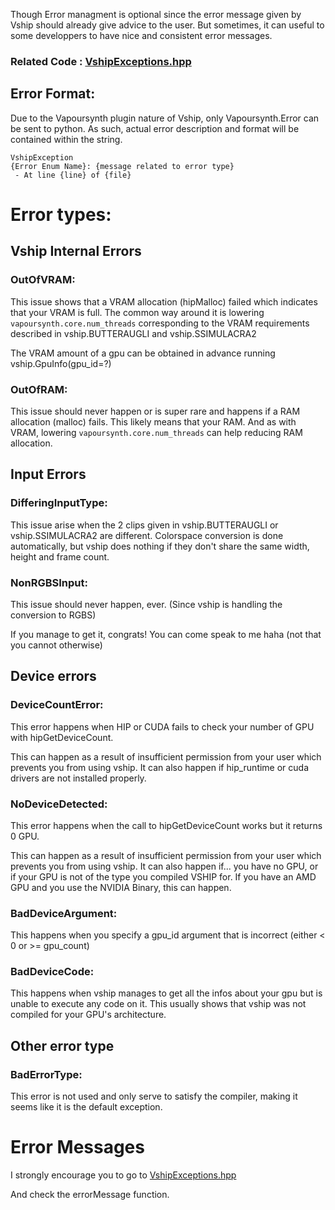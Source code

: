 Though Error managment is optional since the error message given by Vship should already give advice to the user. But sometimes, it can useful to some developpers to have nice and consistent error messages.

### Related Code : [VshipExceptions.hpp](../src/util/VshipExceptions.hpp)

## Error Format:

Due to the Vapoursynth plugin nature of Vship, only Vapoursynth.Error can be sent to python. As such, actual error description and format will be contained within the string.

```
VshipException
{Error Enum Name}: {message related to error type}
 - At line {line} of {file}
```

# Error types:

## Vship Internal Errors

### OutOfVRAM: 

This issue shows that a VRAM allocation (hipMalloc) failed which indicates that your VRAM is full. The common way around it is lowering `vapoursynth.core.num_threads` corresponding to the VRAM requirements described in vship.BUTTERAUGLI and vship.SSIMULACRA2

The VRAM amount of a gpu can be obtained in advance running vship.GpuInfo(gpu_id=?)

### OutOfRAM:

This issue should never happen or is super rare and happens if a RAM allocation (malloc) fails. This likely means that your RAM. And as with VRAM, lowering `vapoursynth.core.num_threads` can help reducing RAM allocation.

## Input Errors

### DifferingInputType:

This issue arise when the 2 clips given in vship.BUTTERAUGLI or vship.SSIMULACRA2 are different. Colorspace conversion is done automatically, but vship does nothing if they don't share the same width, height and frame count.

### NonRGBSInput:

This issue should never happen, ever. (Since vship is handling the conversion to RGBS)

If you manage to get it, congrats! You can come speak to me haha (not that you cannot otherwise)

## Device errors

### DeviceCountError:

This error happens when HIP or CUDA fails to check your number of GPU with hipGetDeviceCount.

This can happen as a result of insufficient permission from your user which prevents you from using vship. It can also happen if hip_runtime or cuda drivers are not installed properly.

### NoDeviceDetected:

This error happens when the call to hipGetDeviceCount works but it returns 0 GPU.

This can happen as a result of insufficient permission from your user which prevents you from using vship. It can also happen if... you have no GPU, or if your GPU is not of the type you compiled VSHIP for.
If you have an AMD GPU and you use the NVIDIA Binary, this can happen.

### BadDeviceArgument:

This happens when you specify a gpu_id argument that is incorrect (either < 0 or >= gpu_count)

### BadDeviceCode:

This happens when vship manages to get all the infos about your gpu but is unable to execute any code on it. This usually shows that vship was not compiled for your GPU's architecture.

## Other error type

### BadErrorType:

This error is not used and only serve to satisfy the compiler, making it seems like it is the default exception.

# Error Messages

I strongly encourage you to go to [VshipExceptions.hpp](../src/util/VshipExceptions.hpp)

And check the errorMessage function.

